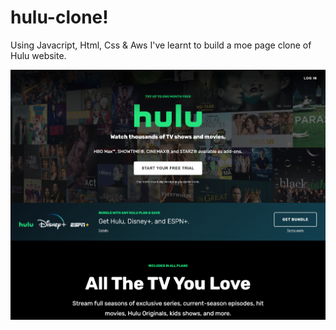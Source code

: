 # hulu-clone!


Using Javacript, Html, Css & Aws I've learnt to build a moe page clone of Hulu website. 


![This is an image](https://github.com/Gonzalo6282/hulu-clone/blob/main/README_screen.png)
